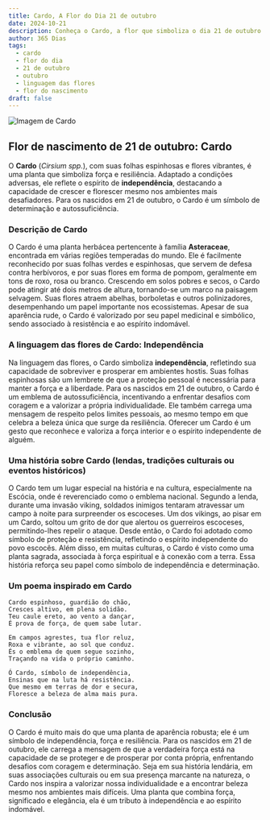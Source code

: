 ```yaml
---
title: Cardo, A Flor do Dia 21 de outubro
date: 2024-10-21
description: Conheça o Cardo, a flor que simboliza o dia 21 de outubro e seu significado 'Independência'. Explore a beleza e o simbolismo desta flor encantadora.
author: 365 Dias
tags:
  - cardo
  - flor do dia
  - 21 de outubro
  - outubro
  - linguagem das flores
  - flor do nascimento
draft: false
---
```


![Imagem de Cardo](https://cdn.pixabay.com/photo/2019/07/03/16/36/meadow-4314990_960_720.jpg#center)


## Flor de nascimento de 21 de outubro: Cardo

O **Cardo** (_Cirsium spp._), com suas folhas espinhosas e flores vibrantes, é uma planta que simboliza força e resiliência. Adaptado a condições adversas, ele reflete o espírito de **independência**, destacando a capacidade de crescer e florescer mesmo nos ambientes mais desafiadores. Para os nascidos em 21 de outubro, o Cardo é um símbolo de determinação e autossuficiência.

### Descrição de Cardo

O Cardo é uma planta herbácea pertencente à família **Asteraceae**, encontrada em várias regiões temperadas do mundo. Ele é facilmente reconhecido por suas folhas verdes e espinhosas, que servem de defesa contra herbívoros, e por suas flores em forma de pompom, geralmente em tons de roxo, rosa ou branco. Crescendo em solos pobres e secos, o Cardo pode atingir até dois metros de altura, tornando-se um marco na paisagem selvagem. Suas flores atraem abelhas, borboletas e outros polinizadores, desempenhando um papel importante nos ecossistemas. Apesar de sua aparência rude, o Cardo é valorizado por seu papel medicinal e simbólico, sendo associado à resistência e ao espírito indomável.

### A linguagem das flores de Cardo: Independência

Na linguagem das flores, o Cardo simboliza **independência**, refletindo sua capacidade de sobreviver e prosperar em ambientes hostis. Suas folhas espinhosas são um lembrete de que a proteção pessoal é necessária para manter a força e a liberdade. Para os nascidos em 21 de outubro, o Cardo é um emblema de autossuficiência, incentivando a enfrentar desafios com coragem e a valorizar a própria individualidade. Ele também carrega uma mensagem de respeito pelos limites pessoais, ao mesmo tempo em que celebra a beleza única que surge da resiliência. Oferecer um Cardo é um gesto que reconhece e valoriza a força interior e o espírito independente de alguém.

### Uma história sobre Cardo (lendas, tradições culturais ou eventos históricos)

O Cardo tem um lugar especial na história e na cultura, especialmente na Escócia, onde é reverenciado como o emblema nacional. Segundo a lenda, durante uma invasão viking, soldados inimigos tentaram atravessar um campo à noite para surpreender os escoceses. Um dos vikings, ao pisar em um Cardo, soltou um grito de dor que alertou os guerreiros escoceses, permitindo-lhes repelir o ataque. Desde então, o Cardo foi adotado como símbolo de proteção e resistência, refletindo o espírito independente do povo escocês. Além disso, em muitas culturas, o Cardo é visto como uma planta sagrada, associada à força espiritual e à conexão com a terra. Essa história reforça seu papel como símbolo de independência e determinação.

### Um poema inspirado em Cardo

```
Cardo espinhoso, guardião do chão,  
Cresces altivo, em plena solidão.  
Teu caule ereto, ao vento a dançar,  
É prova de força, de quem sabe lutar.  

Em campos agrestes, tua flor reluz,  
Roxa e vibrante, ao sol que conduz.  
És o emblema de quem segue sozinho,  
Traçando na vida o próprio caminho.  

Ó Cardo, símbolo de independência,  
Ensinas que na luta há resistência.  
Que mesmo em terras de dor e secura,  
Floresce a beleza de alma mais pura.  
```

### Conclusão

O Cardo é muito mais do que uma planta de aparência robusta; ele é um símbolo de independência, força e resiliência. Para os nascidos em 21 de outubro, ele carrega a mensagem de que a verdadeira força está na capacidade de se proteger e de prosperar por conta própria, enfrentando desafios com coragem e determinação. Seja em sua história lendária, em suas associações culturais ou em sua presença marcante na natureza, o Cardo nos inspira a valorizar nossa individualidade e a encontrar beleza mesmo nos ambientes mais difíceis. Uma planta que combina força, significado e elegância, ela é um tributo à independência e ao espírito indomável.